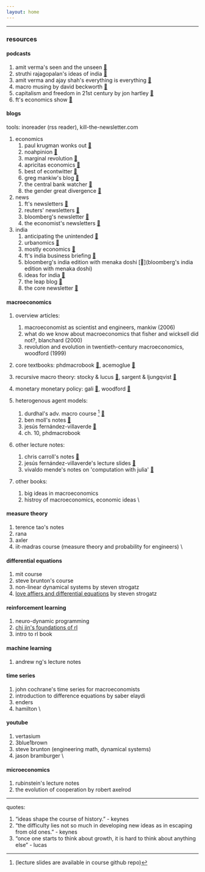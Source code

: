 ```yaml
---
layout: home
---
```

---

### resources

#### podcasts

1. amit verma's seen and the unseen [🔗](https://seenunseen.in/)
2. struthi rajagopalan's ideas of india [🔗](https://www.mercatus.org/ideasofindia)
3. amit verma and ajay shah's everything is everything  [🔗](https://www.youtube.com/@amitvarma)
4. macro musing by david beckworth [🔗](https://www.mercatus.org/macro-musings)
5. capitalism and freedom in 21st century by jon hartley [🔗](https://www.capitalismandfreedom.com/)
6. ft's economics show [🔗](https://www.ft.com/the-economics-show)

#### blogs

tools: inoreader (rss reader), kill-the-newsletter.com
1. economics 
   1. paul krugman wonks out [🔗](https://paulkrugman.substack.com/)
   2. noahpinion [🔗](https://www.noahpinion.blog/)
   3. marginal revolution [🔗](https://marginalrevolution.com/)
   4. apricitas economics [🔗](https://www.apricitas.io/)
   5. best of econtwitter [🔗](https://www.bestofecontwitter.com/)
   6. greg mankiw's blog [🔗](https://gregmankiw.blogspot.com/)
   7. the central bank watcher [🔗](https://gianlucabenigno.substack.com/)
   8. the gender great divergence [🔗](https://www.ggd.world/)
2. news 
   1. ft's newsletters [🔗](https://www.ft.com/newsletters)
   2. reuters' newsletters [🔗](https://www.reuters.com/newsletters/)
   3. bloomberg's newsletter [🔗](https://www.bloomberg.com/account/newsletters) 
   4. the economist's newsletters [🔗](https://www.economist.com/newsletters)
3. india
   1. anticipating the unintended [🔗](https://publicpolicy.substack.com/)
   2. urbanomics [🔗](https://gulzar05.blogspot.com/)
   3.  mostly economics [🔗](https://mostlyeconomics.wordpress.com/)
   4.  ft's india business briefing [🔗](https://www.ft.com/india-business-briefing)
   5.  bloomberg's india edition with menaka doshi [🔗](bloomberg's india edition with menaka doshi)
   6.  ideas for india [🔗](https://www.ideasforindia.in/)
   7.  the leap blog [🔗](https://blog.theleapjournal.org/)
   8.  the core newsletter [🔗](https://www.thecore.in/newsletters/thecorenewsletter)

#### macroeconomics

1. overview articles:
   1.  macroeconomist as scientist and engineers, mankiw (2006)
   2.  what do we know about macroeconomics that fisher and wicksell did not?, blanchard (2000)
   3. revolution and evolution in twentieth-century macroeconomics, woodford (1999)
2. core textbooks: phdmacrobook [🔗](https://phdmacrobook.org), acemoglue [🔗](https://press.princeton.edu/books/hardcover/9780691132921/introduction-to-modern-economic-growth)
3. recursive macro theory: stocky & lucus [🔗](https://www.amazon.in/Recursive-Methods-Economic-Dynamics-Stokey-ebook/dp/B00J8CVOHO), sargent & ljungqvist [🔗](https://www.amazon.in/Recursive-Macroeconomic-Theory-MIT-Press/dp/0262038668)
4. monetary monetary policy: gali [🔗](https://www.amazon.in/Monetary-Policy-Inflation-Business-Cycle/dp/0691133166), woodford [🔗](https://press.princeton.edu/books/hardcover/9780691010496/interest-and-prices)
5. heterogenous agent models: 
   1. durdhal's adv. macro course [^druedahl] [🔗](https://sites.google.com/view/numeconcph-advmacrohet/home?authuser=)
   2.  ben moll's notes [🔗](https://benjaminmoll.com/lectures/)
   3.  jesús fernández-villaverde [🔗](https://www.sas.upenn.edu/~jesusfv/Continuous_Time_3.pdf)
   4.  ch. 10, phdmacrobook  

6. other lecture notes: 
   1. chris carroll's notes [🔗](https://www.econ2.jhu.edu/people/ccarroll/public/lecturenotes/IndexAll/Index/)
   2. jesús fernández-villaverde's lecture slides [🔗](https://www.sas.upenn.edu/~jesusfv/teaching.html)
   3. vivaldo mende's notes on 'computation with julia'  [🔗](https://sites.google.com/iscte-iul.pt/advancedmacroeconomics2/slides-readings/0-computation-introduction-to-julia?authuser=0)
7. other books: 
   1. big ideas in macroeconomics
   2.  histroy of macroeconomics, economic ideas \

#### measure theory

1. terence tao's  notes
2. rana
3. axler
4. iit-madras course (measure theory and probability for engineers) \

#### differential equations

1. mit course
2. steve brunton's course
3. non-linear dynamical systems by steven strogatz
4. [love affiers and differential equations](https://ai.stanford.edu/~rajatr/articles/SS_love_dEq.pdf) by steven strogatz

#### reinforcement learning

1. neuro-dynamic programming
2. [chi jin&#39;s foundations of rl](https://sites.google.com/view/cjin/teaching/ece524)
3. intro to rl book

#### machine learning

1. andrew ng's lecture notes

#### time series

1. john cochrane's time series for macroeconomists
2. introduction to difference equations by saber elaydi
3. enders
4. hamilton \

#### youtube

1. vertasium
2. 3blue1brown
3. steve brunton (engineering math, dynamical systems)
4. jason bramburger \

#### microeconomics

1. rubinstein's lecture notes
2. the evolution of cooperation by robert axelrod

---

quotes:

1. “ideas shape the course of history.” - keynes
2. “the difficulty lies not so much in developing new ideas as in escaping from old ones.” - keynes
3. “once one starts to think about growth, it is hard to think about anything else” - lucas


[^druedahl]:(lecture slides are available in course github repo) 